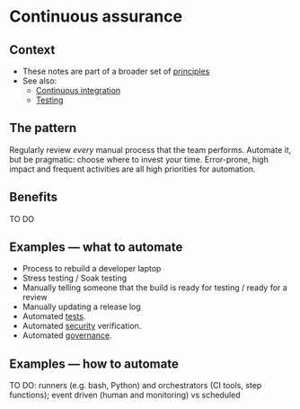 # Continuous assurance

## Context

* These notes are part of a broader set of [principles](../principles.md)
* See also:
    * [Continuous integration](../practices/continuous-integration.md)
    * [Testing](../practices/testing.md)

## The pattern

Regularly review *every* manual process that the team performs. Automate it, but be pragmatic: choose where to invest your time. Error-prone, high impact and frequent activities are all high priorities for automation.

## Benefits

TO DO

## Examples &mdash; what to automate

* Process to rebuild a developer laptop
* Stress testing / Soak testing
* Manually telling someone that the build is ready for testing / ready for a review
* Manually updating a release log
* Automated [tests](../practices/testing.md).
* Automated [security](../practices/security.md) verification.
* Automated [governance](governance-side-effect.md).

## Examples &mdash; how to automate

TO DO: runners (e.g. bash, Python) and orchestrators (CI tools, step functions); event driven (human and monitoring) vs scheduled